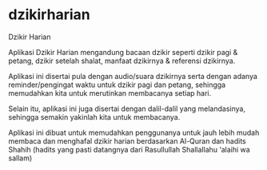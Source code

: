 # dzikirharian

Dzikir Harian


Aplikasi Dzikir Harian mengandung bacaan dzikir seperti dzikir pagi & petang, dzikir setelah shalat, manfaat dzikirnya & referensi dzikirnya.

Aplikasi ini disertai pula dengan audio/suara dzikirnya serta dengan adanya reminder/pengingat waktu untuk dzikir pagi dan petang, sehingga memudahkan kita untuk merutinkan membacanya setiap hari.

Selain itu, aplikasi ini juga disertai dengan dalil-dalil yang melandasinya, sehingga semakin yakinlah kita untuk membacanya.

Aplikasi ini dibuat untuk memudahkan penggunanya untuk jauh lebih mudah membaca dan menghafal dzikir harian berdasarkan Al-Quran dan hadits Shahih (hadits yang pasti datangnya dari Rasullullah Shallallahu ‘alaihi wa sallam)



